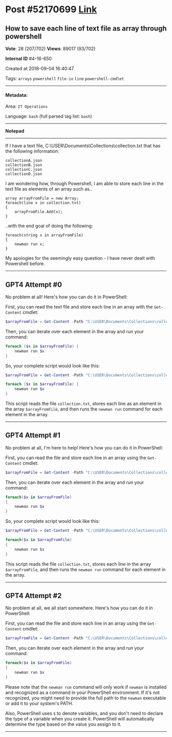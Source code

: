 
# Post \#52170699 [Link](https://stackoverflow.com/questions/52170699/)

## How to save each line of text file as array through powershell

**Vote**: 28 (207/702) **Views**: 89017 (93/702) 

**Internal ID** \#4-16-650

Created at 2018-09-04 16:40:47

Tags: `arrays` `powershell` `file-io` `line` `powershell-cmdlet`

----------

#### Metadata:

Area: `IT Operations`

Language: `bash` (full parsed tag list: `bash`)

----------

**Notepad**


----------

If I have a text file, C:\USER\Documents\Collections\collection.txt that has the following information:

```
collectionA.json
collectionB.json
collectionC.json
collectionD.json
```


I am wondering how, through Powershell, I am able to store each line in the text file as elements of an array such as..

```
array arrayFromFile = new Array;
foreach(line x in collection.txt)
{
    arrayFromFile.Add(x);
}
```


..with the end goal of doing the following:

```
foreach(string x in arrayFromFile)
{
    newman run x;
}
```


My apologies for the seemingly easy question - I have never dealt with Powershell before.


----------
        
## GPT4 Attempt \#0

No problem at all! Here's how you can do it in PowerShell:

First, you can read the text file and store each line in an array with the `Get-Content` cmdlet:

```powershell
$arrayFromFile = Get-Content -Path "C:\USER\Documents\Collections\collection.txt"
```

Then, you can iterate over each element in the array and run your command:

```powershell
foreach ($x in $arrayFromFile) {
    newman run $x
}
```

So, your complete script would look like this:

```powershell
$arrayFromFile = Get-Content -Path "C:\USER\Documents\Collections\collection.txt"

foreach ($x in $arrayFromFile) {
    newman run $x
}
```

This script reads the file `collection.txt`, stores each line as an element in the array `$arrayFromFile`, and then runs the `newman run` command for each element in the array.

--------

## GPT4 Attempt \#1

No problem at all, I'm here to help! Here's how you can do it in PowerShell:

First, you can read the file and store each line in an array using the `Get-Content` cmdlet:

```powershell
$arrayFromFile = Get-Content -Path "C:\USER\Documents\Collections\collection.txt"
```

Then, you can iterate over each element in the array and run your command:

```powershell
foreach($x in $arrayFromFile)
{
    newman run $x
}
```

So, your complete script would look like this:

```powershell
$arrayFromFile = Get-Content -Path "C:\USER\Documents\Collections\collection.txt"

foreach($x in $arrayFromFile)
{
    newman run $x
}
```

This script reads the file `collection.txt`, stores each line in the array `$arrayFromFile`, and then runs the `newman run` command for each element in the array.

--------

## GPT4 Attempt \#2

No problem at all, we all start somewhere. Here's how you can do it in PowerShell:

First, you can read the file and store each line in an array using the `Get-Content` cmdlet:

```powershell
$arrayFromFile = Get-Content -Path "C:\USER\Documents\Collections\collection.txt"
```

Then, you can iterate over each element in the array and run your command:

```powershell
foreach($x in $arrayFromFile)
{
    newman run $x
}
```

Please note that the `newman run` command will only work if `newman` is installed and recognized as a command in your PowerShell environment. If it's not recognized, you might need to provide the full path to the `newman` executable or add it to your system's PATH.

Also, PowerShell uses `$` to denote variables, and you don't need to declare the type of a variable when you create it. PowerShell will automatically determine the type based on the value you assign to it.

--------
